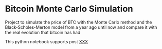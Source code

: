 # Bitcoin Monte Carlo Simulation

Project to simulate the price of BTC with the Monte Carlo method and the Black-Scholes-Merton model from a year ago until now and compare it with the real evolution that bitcoin has had

This python notebook supports post [XXX]()
